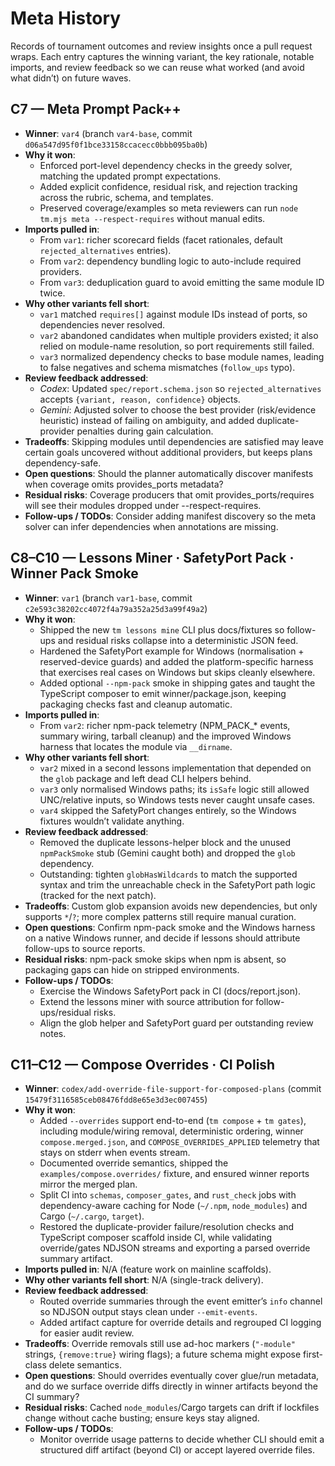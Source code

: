 # Meta History

Records of tournament outcomes and review insights once a pull request wraps. Each entry captures the winning variant, the key rationale, notable imports, and review feedback so we can reuse what worked (and avoid what didn’t) on future waves.

## C7 — Meta Prompt Pack++
- **Winner**: `var4` (branch `var4-base`, commit `d06a547d95f0f1bce33158ccacecc0bbb095ba0b`)
- **Why it won**:
  - Enforced port-level dependency checks in the greedy solver, matching the updated prompt expectations.
  - Added explicit confidence, residual risk, and rejection tracking across the rubric, schema, and templates.
  - Preserved coverage/examples so meta reviewers can run `node tm.mjs meta --respect-requires` without manual edits.
- **Imports pulled in**:
  - From `var1`: richer scorecard fields (facet rationales, default `rejected_alternatives` entries).
  - From `var2`: dependency bundling logic to auto-include required providers.
  - From `var3`: deduplication guard to avoid emitting the same module ID twice.
- **Why other variants fell short**:
  - `var1` matched `requires[]` against module IDs instead of ports, so dependencies never resolved.
  - `var2` abandoned candidates when multiple providers existed; it also relied on module-name resolution, so port requirements still failed.
  - `var3` normalized dependency checks to base module names, leading to false negatives and schema mismatches (`follow_ups` typo).
- **Review feedback addressed**:
  - *Codex*: Updated `spec/report.schema.json` so `rejected_alternatives` accepts `{variant, reason, confidence}` objects.
  - *Gemini*: Adjusted solver to choose the best provider (risk/evidence heuristic) instead of failing on ambiguity, and added duplicate-provider penalties during gain calculation.
- **Tradeoffs**: Skipping modules until dependencies are satisfied may leave certain goals uncovered without additional providers, but keeps plans dependency-safe.
- **Open questions**: Should the planner automatically discover manifests when coverage omits provides_ports metadata?
- **Residual risks**: Coverage producers that omit provides_ports/requires will see their modules dropped under --respect-requires.
- **Follow-ups / TODOs**: Consider adding manifest discovery so the meta solver can infer dependencies when annotations are missing.

## C8–C10 — Lessons Miner · SafetyPort Pack · Winner Pack Smoke
- **Winner**: `var1` (branch `var1-base`, commit `c2e593c38202cc4072f4a79a352a25d3a99f49a2`)
- **Why it won**:
  - Shipped the new `tm lessons mine` CLI plus docs/fixtures so follow-ups and residual risks collapse into a deterministic JSON feed.
  - Hardened the SafetyPort example for Windows (normalisation + reserved-device guards) and added the platform-specific harness that exercises real cases on Windows but skips cleanly elsewhere.
  - Added optional `--npm-pack` smoke in shipping gates and taught the TypeScript composer to emit winner/package.json, keeping packaging checks fast and cleanup automatic.
- **Imports pulled in**:
  - From `var2`: richer npm-pack telemetry (NPM_PACK_* events, summary wiring, tarball cleanup) and the improved Windows harness that locates the module via `__dirname`.
- **Why other variants fell short**:
  - `var2` mixed in a second lessons implementation that depended on the `glob` package and left dead CLI helpers behind.
  - `var3` only normalised Windows paths; its `isSafe` logic still allowed UNC/relative inputs, so Windows tests never caught unsafe cases.
  - `var4` skipped the SafetyPort changes entirely, so the Windows fixtures wouldn’t validate anything.
- **Review feedback addressed**:
  - Removed the duplicate lessons-helper block and the unused `npmPackSmoke` stub (Gemini caught both) and dropped the `glob` dependency.
  - Outstanding: tighten `globHasWildcards` to match the supported syntax and trim the unreachable check in the SafetyPort path logic (tracked for the next patch).
- **Tradeoffs**: Custom glob expansion avoids new dependencies, but only supports `*`/`?`; more complex patterns still require manual curation.
- **Open questions**: Confirm npm-pack smoke and the Windows harness on a native Windows runner, and decide if lessons should attribute follow-ups to source reports.
- **Residual risks**: npm-pack smoke skips when npm is absent, so packaging gaps can hide on stripped environments.
- **Follow-ups / TODOs**:
  - Exercise the Windows SafetyPort pack in CI (docs/report.json).
  - Extend the lessons miner with source attribution for follow-ups/residual risks.
  - Align the glob helper and SafetyPort guard per outstanding review notes.

## C11–C12 — Compose Overrides · CI Polish
- **Winner**: `codex/add-override-file-support-for-composed-plans` (commit `15479f3116585ceb08476fdd8e65e3d3ec007455`)
- **Why it won**:
  - Added `--overrides` support end-to-end (`tm compose` + `tm gates`), including module/wiring removal, deterministic ordering, winner `compose.merged.json`, and `COMPOSE_OVERRIDES_APPLIED` telemetry that stays on stderr when events stream.
  - Documented override semantics, shipped the `examples/compose.overrides/` fixture, and ensured winner reports mirror the merged plan.
  - Split CI into `schemas`, `composer_gates`, and `rust_check` jobs with dependency-aware caching for Node (`~/.npm`, `node_modules`) and Cargo (`~/.cargo`, `target`).
  - Restored the duplicate-provider failure/resolution checks and TypeScript composer scaffold inside CI, while validating override/gates NDJSON streams and exporting a parsed override summary artifact.
- **Imports pulled in**: N/A (feature work on mainline scaffolds).
- **Why other variants fell short**: N/A (single-track delivery).
- **Review feedback addressed**:
  - Routed override summaries through the event emitter’s `info` channel so NDJSON output stays clean under `--emit-events`.
  - Added artifact capture for override details and regrouped CI logging for easier audit review.
- **Tradeoffs**: Override removals still use ad-hoc markers (`"-module"` strings, `{remove:true}` wiring flags); a future schema might expose first-class delete semantics.
- **Open questions**: Should overrides eventually cover glue/run metadata, and do we surface override diffs directly in winner artifacts beyond the CI summary?
- **Residual risks**: Cached `node_modules`/Cargo targets can drift if lockfiles change without cache busting; ensure keys stay aligned.
- **Follow-ups / TODOs**:
  - Monitor override usage patterns to decide whether CLI should emit a structured diff artifact (beyond CI) or accept layered override files.
